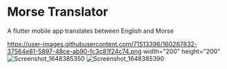 # Morse Translator

A flutter mobile app translates between English and Morse

https://user-images.githubusercontent.com/71513396/160287832-37564e81-5897-48ce-ab90-fc3c81f24c74.png width="200" height="200"
![Screenshot_1648385350](https://user-images.githubusercontent.com/71513396/160287832-37564e81-5897-48ce-ab90-fc3c81f24c74.png)
![Screenshot_1648385390](https://user-images.githubusercontent.com/71513396/160287845-154d0819-5ed3-4834-9974-11de18b3a06e.png)
